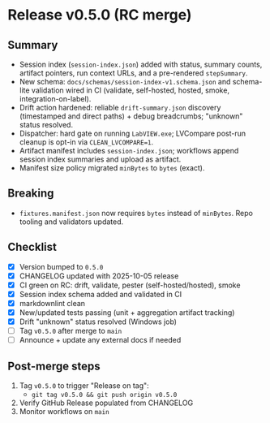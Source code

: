 # Release v0.5.0 (RC merge)

## Summary

- Session index (`session-index.json`) added with status, summary counts, artifact pointers, run context URLs, and a pre-rendered `stepSummary`.
- New schema: `docs/schemas/session-index-v1.schema.json` and schema-lite validation wired in CI (validate, self-hosted, hosted, smoke, integration-on-label).
- Drift action hardened: reliable `drift-summary.json` discovery (timestamped and direct paths) + debug breadcrumbs; "unknown" status resolved.
- Dispatcher: hard gate on running `LabVIEW.exe`; LVCompare post-run cleanup is opt-in via `CLEAN_LVCOMPARE=1`.
- Artifact manifest includes `session-index.json`; workflows append session index summaries and upload as artifact.
- Manifest size policy migrated `minBytes` to `bytes` (exact).

## Breaking

- `fixtures.manifest.json` now requires `bytes` instead of `minBytes`. Repo tooling and validators updated.

## Checklist

- [x] Version bumped to `0.5.0`
- [x] CHANGELOG updated with 2025-10-05 release
- [x] CI green on RC: drift, validate, pester (self-hosted/hosted), smoke
- [x] Session index schema added and validated in CI
- [x] markdownlint clean
- [x] New/updated tests passing (unit + aggregation artifact tracking)
- [x] Drift "unknown" status resolved (Windows job)
- [ ] Tag `v0.5.0` after merge to `main`
- [ ] Announce + update any external docs if needed

## Post-merge steps

1) Tag `v0.5.0` to trigger "Release on tag":
   - `git tag v0.5.0 && git push origin v0.5.0`
2) Verify GitHub Release populated from CHANGELOG
3) Monitor workflows on `main`


